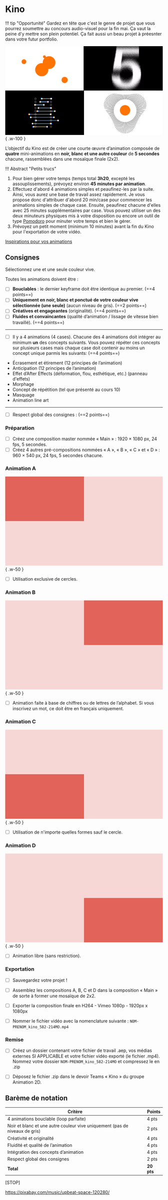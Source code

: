 # Kino

!!! tip "Opportunité"
    Gardez en tête que c'est le genre de projet que vous pourrez soumettre au concours audio-visuel pour la fin mai. Ça vaut la peine d'y mettre son plein potentiel. Ça fait aussi un beau projet à préesnter dans votre futur portfolio. 
<!--https://squidfunk.github.io/mkdocs-material/reference/admonitions/-->

![](./example.webp){ .w-100 }

L’objectif du Kino est de créer une courte œuvre d’animation composée de **quatre** mini-animations en **noir, blanc et une autre couleur** de **5 secondes** chacune, rassemblées dans une mosaïque finale (2x2).

!!! Abstract "Petits trucs"
1. Pour bien gérer votre temps (temps total **3h20**, excepté les assouplissements), prévoyez environ **45 minutes par animation**.
1. Effectuez d'abord 4 animations simples et peaufinez-les par la suite. Ainsi, vous aurez une base de travail assez rapidement. Je vous propose donc d'attribuer d'abord 20 min/case pour commencer les animations simples de chaque case. Ensuite, peaufinez chacune d'elles avec 25 minutes supplémentaires par case. Vous pouvez utiliser un des deux minuteurs physiques mis à votre disposition ou encore un outil de type [Pomodoro](https://pomofocus.io/) pour minuter votre temps et bien le gérer.
1. Prévoyez un petit moment (minimum 10 minutes) avant la fin du Kino pour l'exportation de votre vidéo.

[Inspirations pour vos animations](https://pin.it/6Pyc6fTbV)

## Consignes
Sélectionnez une et une seule couleur vive.

Toutes les animations doivent être :

- [ ] **Bouclables** : le dernier keyframe doit être identique au premier. (==4 points==)
- [ ] **Uniquement en noir, blanc et ponctué de votre couleur vive sélectionnée (une seule)** (aucun niveau de gris). (==2 points==)
- [ ] **Créatives et engageantes** (originalité). (==4 points==)
- [ ] **Fluides et convaincantes** (qualité d’animation / lissage de vitesse bien travaillé). (==4 points==)

---

- [ ] Il y a 4 animations (4 cases). Chacune des 4 animations doit intégrer au minimum **un** des concepts suivants. Vous pouvez répéter ces concepts sur plusieurs cases mais chaque case doit contenir au moins un concept unique parmis les suivants: (==4 points==)

* Écrasement et étirement (12 principes de l’animation)
* Anticipation (12 principes de l’animation)
* Effet d’After Effects (déformation, flou, esthétique, etc.) (panneau d'effets)
* Morphage
* Concept de répétition (tel que présenté au cours 10)
* Masquage
* Animation line art

---

- [ ] Respect global des consignes : (==2 points==)

### Préparation

- [ ] Créez une composition master nommée « Main » : 1920 × 1080 px, 24 fps, 5 secondes.
- [ ] Créez 4 autres pré-compositions nommées « A », « B », « C » et « D » : 960 × 540 px, 24 fps, 5 secondes chacune.

### Animation A

![](./a.png){ .w-50 }

- [ ] Utilisation exclusive de cercles.

### Animation B

![](./b.png){ .w-50 }

- [ ] Animation faite à base de chiffres ou de lettres de l’alphabet. Si vous inscrivez un mot, ce doit être en français uniquement.

### Animation C

![](./c.png){ .w-50 }

- [ ] Utilisation de n'importe quelles formes sauf le cercle.

### Animation D

![](./d.png){ .w-50 }

- [ ] Animation libre (sans restriction).

### Exportation

- [ ] Sauvegardez votre projet !
- [ ] Assemblez les compositions A, B, C et D dans la composition « Main » de sorte à former une mosaïque de 2x2.
- [ ] Exporter la composition finale en H264 - Vimeo 1080p - 1920px x 1080px
- [ ] Nommer le fichier vidéo avec la nomenclature suivante : `NOM-PRENOM_kino_582-214MO.mp4`


### Remise
- [ ] Créez un dossier contenant votre fichier de travail .aep, vos médias externes SI APPLICABLE et votre fichier vidéo exporté (le fichier .mp4). Nommez votre dossier `NOM-PRENOM_kino_582-214MO` et compressez le en .zip
- [ ] Déposez le fichier .zip dans le devoir Teams « Kino » du groupe Animation 2D.


## Barème de notation

| Critère                                                                     | Points     |
|-----------------------------------------------------------------------------|------------|
| 4 animations bouclable (loop parfaite)                                      | 4 pts      |
| Noir et blanc et une autre couleur vive uniquement (pas de niveaux de gris) | 2 pts      |
| Créativité et originalité                                                   | 4 pts      |
| Fluidité et qualité de l’animation                                          | 4 pts      |
| Intégration des concepts d’animation                                        | 4 pts      |
| Respect global des consignes                                                | 2 pts      |
| **Total**                                                                   | **20 pts** |

[STOP]

https://pixabay.com/music/upbeat-space-120280/
